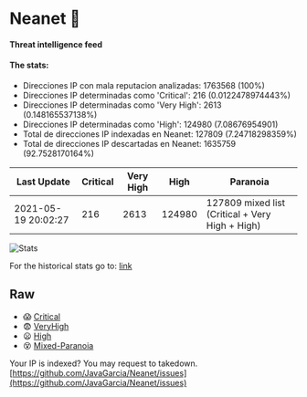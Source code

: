 # Neanet :hocho:
#### Threat intelligence feed
#### The stats:

- Direcciones IP con mala reputacion analizadas: 1763568 (100%)
- Direcciones IP determinadas como 'Critical':  216 (0.0122478974443%)
- Direcciones IP determinadas como 'Very High':  2613 (0.148165537138%)
- Direcciones IP determinadas como 'High':  124980 (7.08676954901)
- Total de direcciones IP indexadas en Neanet:  127809 (7.24718298359%)
- Total de direcciones IP descartadas en Neanet:  1635759 (92.7528170164%)

| Last Update | Critical | Very High | High | Paranoia |
| --- | --- | --- | --- | --- |
| 2021-05-19 20:02:27 | 216 | 2613 | 124980 | 127809 mixed list (Critical + Very High + High)|

![Stats](https://docs.google.com/spreadsheets/d/e/2PACX-1vSnaNMIXVabIpDJjufMlzH7poXnshF3mgd8Is1g9ytUEzVsP5my4Trn8f-xkoLLQ38xpL3HtmUexLo6/pubchart?oid=501124687&format=image)

For the historical stats go to: [link](/stats.csv)
## Raw
- :scream: [Critical](https://raw.githubusercontent.com/JavaGarcia/Neanet/master/blacklists/neanet_critical.txt)
- :fearful: [VeryHigh](https://raw.githubusercontent.com/JavaGarcia/Neanet/master/blacklists/neanet_veryHigh.txtt)
- :frowning: [High](https://raw.githubusercontent.com/JavaGarcia/Neanet/master/blacklists/neanet_high.txt)
- :dizzy_face: [Mixed-Paranoia](https://raw.githubusercontent.com/JavaGarcia/Neanet/master/blacklists/neanet_all.txt)


Your IP is indexed? You may request to takedown. [https://github.com/JavaGarcia/Neanet/issues](https://github.com/JavaGarcia/Neanet/issues)





















































































































































































































































































































































































































































































































































































































































































































































































































































































































































































































































































































































































































































































































































































































































































































































































































































































































































































































































































































































































































































































































































































































































































































































































































































































































































































































































































































































































































































































































































































































































































































































































































































































































































































































































































































































































































































































































































































































































































































































































































































































































































































































































































































































































































































































































































































































































































































































































































































































































































































































































































































































































































































































































































































































































































































































































































































































































































































































































































































































































































































































































































































































































































































































































































































































































































































































































































